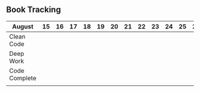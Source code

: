 ## Book Tracking

| August        | 15 | 16 | 17 | 18 | 19 | 20 | 21 | 22 | 23 | 24 | 25 | 26 | 27 | 28 |
|---------------|----|----|----|----|----|----|----|----|----|----|----|----|----|----|
| Clean Code    |    |    |    |    |    |    |    |    |    |    |    |    |    |    |
| Deep Work     |    |    |    |    |    |    |    |    |    |    |    |    |    |    |
| Code Complete |    |    |    |    |    |    |    |    |    |    |    |    |    |    |
|               |    |    |    |    |    |    |    |    |    |    |    |    |    |    |
